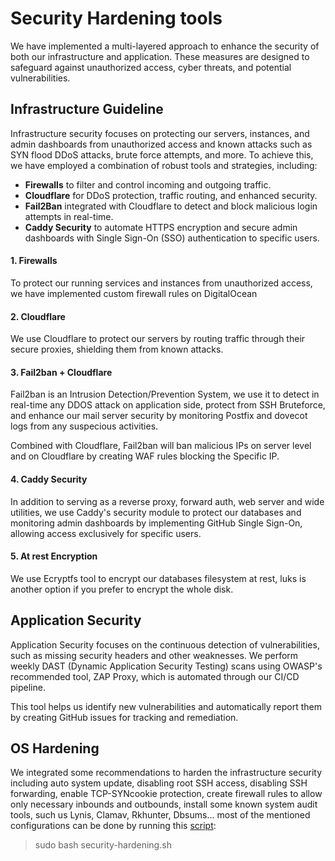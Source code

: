 # Security Hardening tools
We have implemented a multi-layered approach to enhance the security of both our infrastructure and application. These measures are designed to safeguard against unauthorized access, cyber threats, and potential vulnerabilities.

## Infrastructure Guideline
Infrastructure security focuses on protecting our servers, instances, and admin dashboards from unauthorized access and known attacks such as SYN flood DDoS attacks, brute force attempts, and more. To achieve this, we have employed a combination of robust tools and strategies, including:

- **Firewalls** to filter and control incoming and outgoing traffic.
- **Cloudflare** for DDoS protection, traffic routing, and enhanced security.
- **Fail2Ban** integrated with Cloudflare to detect and block malicious login attempts in real-time.
- **Caddy Security** to automate HTTPS encryption and secure admin dashboards with Single Sign-On (SSO) authentication to specific users.

#### 1. Firewalls
To protect our running services and instances from unauthorized access, we have implemented custom firewall rules on DigitalOcean


#### 2. Cloudflare
We use Cloudflare to protect our servers by routing traffic through their secure proxies, shielding them from known attacks.

#### 3. Fail2ban + Cloudflare
Fail2ban is an Intrusion Detection/Prevention System, we use it to detect in real-time any DDOS attack on application side, protect from SSH Bruteforce, and enhance our mail server security by monitoring Postfix and dovecot logs from any suspecious activities.

Combined with Cloudflare, Fail2ban will ban malicious IPs on server level and on Cloudflare by creating WAF rules blocking the Specific IP.


#### 4. Caddy Security
In addition to serving as a reverse proxy, forward auth, web server and wide utilities, we use Caddy's security module to protect our databases and monitoring admin dashboards by implementing GitHub Single Sign-On, allowing access exclusively for specific users.


#### 5. At rest Encryption
We use Ecryptfs tool to encrypt our databases filesystem at rest, luks is another option if you prefer to encrypt the whole disk.


## Application Security

Application Security focuses on the continuous detection of vulnerabilities, such as missing security headers and other weaknesses. We perform weekly DAST (Dynamic Application Security Testing) scans using OWASP's recommended tool, ZAP Proxy, which is automated through our CI/CD pipeline.

This tool helps us identify new vulnerabilities and automatically report them by creating GitHub issues for tracking and remediation.


## OS Hardening
We integrated some recommendations to harden the infrastructure security including auto system update, disabling root SSH access, disabling SSH forwarding, enable TCP-SYNcookie protection, create firewall rules to allow only necessary inbounds and outbounds, install some known system audit tools, such us Lynis, Clamav, Rkhunter, Dbsums...
most of the mentioned configurations can be done by running this [script](https://github.com/ankaboot-source/casa-webapp-guide/tree/main/security-hardening.sh):
> sudo bash security-hardening.sh
